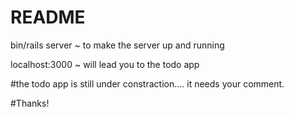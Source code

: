 # README

bin/rails server ~ to make the server up and running

localhost:3000 ~ will lead you to the todo app



#the todo app is still under constraction.... it needs your comment.

#Thanks!
